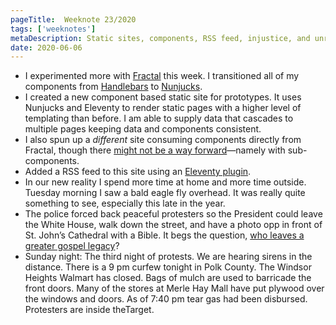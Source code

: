 ```yaml
---
pageTitle:  Weeknote 23/2020
tags: ['weeknotes']
metaDescription: Static sites, components, RSS feed, injustice, and unrest.
date: 2020-06-06
---
```

* I experimented more with [Fractal](https://fractal.build) this week. I transitioned all of my components from [Handlebars](https://handlebarsjs.com/) to [Nunjucks](https://mozilla.github.io/nunjucks/). 
* I created a new component based static site for prototypes. It uses Nunjucks and Eleventy to render static pages with a higher level of templating than before. I am able to supply data that cascades to multiple pages keeping data and components consistent. 
* I also spun up a _different_ site consuming components directly from Fractal, though there [might not be a way forward](https://github.com/visual-framework/vf-roadmap/issues/17)—namely with sub-components. 
* Added a RSS feed to this site using an [Eleventy plugin](https://www.11ty.dev/docs/plugins/rss/). 
* In our new reality I spend more time at home and more time outside. Tuesday morning I saw a bald eagle fly overhead. It was really quite something to see, especially this late in the year. 
* The police forced back peaceful protesters so the President could leave the White House, walk down the street, and have a photo opp in front of St. John’s Cathedral with a Bible. It begs the question, [who leaves a greater gospel legacy](https://www.christianitytoday.com/news/2020/may/george-floyd-ministry-houston-third-ward-church.html)?
* Sunday night: The third night of protests. We are hearing sirens in the distance. There is a 9 pm curfew tonight in Polk County. The Windsor Heights Walmart has closed. Bags of mulch are used to barricade the front doors. Many of the stores at Merle Hay Mall have put plywood over the windows and doors. As of 7:40 pm tear gas had been disbursed. Protesters are inside theTarget. 